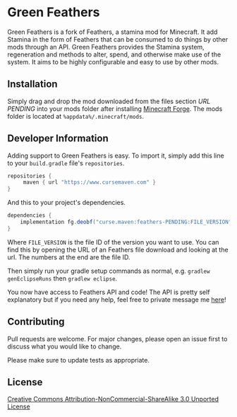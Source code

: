 # Green Feathers

Green Feathers is a fork of Feathers, a stamina mod for Minecraft. It add Stamina in the form of Feathers that can be consumed to do things by other mods through an API. Green Feathers provides the Stamina system, regeneration and methods to alter, spend, and otherwise make use of the system. It aims to be highly configurable and easy to use by other mods.

## Installation

Simply drag and drop the mod downloaded from the files section *URL PENDING* into your mods folder after installing [Minecraft Forge](files.minecraftforge.net).
The mods folder is located at  ```%appdata%/.minecraft/mods```.

## Developer Information

Adding support to Green Feathers is easy. To import it, simply add this line to your ```build.gradle``` file's ```repositories```.

```gradle
repositories {
     maven { url "https://www.cursemaven.com" }
}
```
And this to your project's dependencies.
```gradle
dependencies {
	implementation fg.deobf("curse.maven:feathers-PENDING:FILE_VERSION") 
}
```
Where ```FILE_VERSION``` is the file ID of the version you want to use. You can find this by opening the URL of an Feathers file download and looking at the url. The numbers at the end are the file ID.

Then simply run your gradle setup commands as normal, e.g. ```gradlew genEclipseRuns``` then ```gradlew eclipse```.

You now have access to Feathers API and code! The API is pretty self explanatory but if you need any help, feel free to private message me [here](https://www.curseforge.com/members/elenaidev/followers)!

## Contributing
Pull requests are welcome. For major changes, please open an issue first to discuss what you would like to change.

Please make sure to update tests as appropriate.

## License
[Creative Commons Attribution-NonCommercial-ShareAlike 3.0 Unported License](https://creativecommons.org/licenses/by-nc-sa/3.0/)

